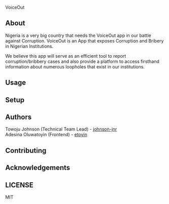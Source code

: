 VoiceOut


## About

Nigeria is a very big country that needs the VoiceOut app in our battle against Corruption. VoiceOut is an App that exposes Corruption and Bribery in Nigerian Institutions. 
 
We believe this app will serve as an efficient tool to report corruption/bribbery cases and also provide a platform to access firsthand information about numerous loopholes that exist in our institutions.



## Usage



## Setup



## Authors

Towoju Johnson (Technical Team Lead) - [johnson-jnr](github.com/johnson-jnr) <br/>
Adesina Oluwatoyin (Frontend) - [etoyin](github.com/etoyin)



## Contributing



## Acknowledgements



## LICENSE
MIT
